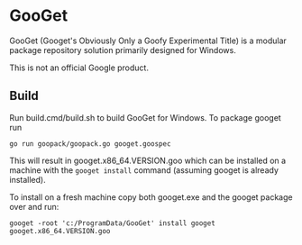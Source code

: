 # GooGet
GooGet (Googet's Obviously Only a Goofy Experimental Title) is a modular
package repository solution primarily designed for Windows. 

This is not an official Google product.

## Build
Run build.cmd/build.sh to build GooGet for Windows. To package googet run 

```
go run goopack/goopack.go googet.goospec
```

This will result in googet.x86_64.VERSION.goo which can be installed on a 
machine with the `googet install` command (assuming googet is already 
installed).

To install on a fresh machine copy both googet.exe and the googet package
over and run:

```
googet -root 'c:/ProgramData/GooGet' install googet googet.x86_64.VERSION.goo
```

